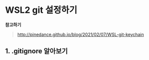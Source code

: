 # WSL2 git 설정하기 

**참고하기**
> http://pinedance.github.io/blog/2021/02/07/WSL-git-keychain


## 1. .gitignore 알아보기

